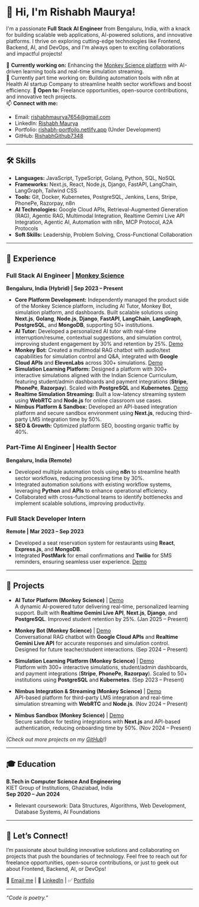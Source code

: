 # 👋 Hi, I'm Rishabh Maurya!

I'm a passionate **Full Stack AI Engineer** from Bengaluru, India, with a knack for building scalable web applications, AI-powered solutions, and innovative platforms. I thrive on exploring cutting-edge technologies like Frontend, Backend, AI, and DevOps, and I'm always open to exciting collaborations and impactful projects!

🌱 **Currently working on:** Enhancing the [Monkey Science platform](https://monkeyscience.io) with AI-driven learning tools and real-time simulation streaming.  
🌱 Currently part time working on: Building automation tools with n8n at Health AI startup Company to streamline health sector workflows and boost efficiency.
💼 **Open to:** Freelance opportunities, open-source contributions, and innovative tech projects.  
📫 **Connect with me:**  
- Email: [rishabhmaurya7654@gmail.com](mailto:rishabhmaurya7654@gmail.com)  
- LinkedIn: [Rishabh Maurya](https://www.linkedin.com/in/rishabh-maurya-4751a6201/)  
- Portfolio: [rishabh-portfoilo.netlify.app](https://rishabh-portfoilo.netlify.app/) (Under Development)  
- GitHub: [RishabhGithub7348](https://github.com/RishabhGithub7348)

---

## 🛠️ Skills

- **Languages:** JavaScript, TypeScript, Golang, Python, SQL, NoSQL  
- **Frameworks:** Next.js, React, Node.js, Django, FastAPI, LangChain, LangGraph, Tailwind CSS  
- **Tools:** Git, Docker, Kubernetes, PostgreSQL, Jenkins, Lens, Stripe, PhonePe, Razorpay, n8n  
- **AI Technologies:** Google Cloud APIs, Retrieval-Augmented Generation (RAG), Agentic RAG, Multimodal Integration, Realtime Gemini Live API Integration, Agentic AI, Automation with n8n, MCP Protocol, A2A Protocols  
- **Soft Skills:** Leadership, Problem Solving, Cross-Functional Collaboration  

---

## 💼 Experience

### Full Stack AI Engineer | [Monkey Science](https://monkeyscience.io)  
**Bengaluru, India (Hybrid) | Sep 2023 – Present**  
- **Core Platform Development:** Independently managed the product side of the Monkey Science platform, including AI Tutor, Monkey Bot, simulation platform, and dashboards. Built scalable solutions using **Next.js**, **Golang**, **Node.js**, **Django**, **FastAPI**, **LangChain**, **LangGraph**, **PostgreSQL**, and **MongoDB**, supporting 50+ institutions.  
- **AI Tutor:** Developed a personalized AI tutor with real-time interruption/resume, contextual suggestions, and simulation control, improving student engagement by 30% and retention by 25%. [Demo](https://www.youtube.com/watch?v=UOG2Kynv__w&t=1s)  
- **Monkey Bot:** Created a multimodal RAG chatbot with audio/text capabilities for simulation control and Q&A, integrated with **Google Cloud APIs** and **ElevenLabs** across 300+ simulations. [Demo](https://drive.google.com/file/d/1iTgZk1I6_MfgATfozmIelK_ObjFpb3mG/view)  
- **Simulation Learning Platform:** Designed a platform with 300+ interactive simulations aligned with the Indian Science Curriculum, featuring student/admin dashboards and payment integrations (**Stripe**, **PhonePe**, **Razorpay**). Scaled with **PostgreSQL** and **Kubernetes**. [Demo](https://www.youtube.com/watch?v=zdAoz1LfWaY)  
- **Realtime Simulation Streaming:** Built a low-latency streaming system using **WebRTC** and **Node.js** for online classroom use cases.  
- **Nimbus Platform & Sandbox:** Developed an API-based integration platform and secure sandbox environment using **Next.js**, reducing third-party LMS integration time by 50%.  
- **SEO & Growth:** Optimized platform SEO, boosting organic traffic by 40%.

### Part-Time AI Engineer | Health Sector 
**Bengaluru, India (Remote)**  
- Developed multiple automation tools using **n8n** to streamline health sector workflows, reducing processing time by 30%.  
- Integrated automation solutions with existing workflow systems, leveraging **Python** and **APIs** to enhance operational efficiency.  
- Collaborated with cross-functional teams to identify bottlenecks and implement scalable solutions, improving productivity.

### Full Stack Developer Intern 
**Remote | Mar 2023 – Sep 2023**  
- Developed a seat reservation system for restaurants using **React**, **Express.js**, and **MongoDB**.  
- Integrated **PostMark** for email confirmations and **Twilio** for SMS reminders, ensuring seamless user experience. [Demo](https://restaurant-seat-scheduling.netlify.app/)

---

## 🚀 Projects

- **AI Tutor Platform (Monkey Science)** | [Demo](https://www.youtube.com/watch?v=UOG2Kynv__w&t=1s)  
  A dynamic AI-powered tutor delivering real-time, personalized learning support. Built with **Realtime Gemini Live API**, **Next.js**, **Django**, and **PostgreSQL**. Improved student retention by 25%. (Jan 2025 – Present)  

- **Monkey Bot (Monkey Science)** | [Demo](https://drive.google.com/file/d/1iTgZk1I6_MfgATfozmIelK_ObjFpb3mG/view)  
  Conversational RAG chatbot with **Google Cloud APIs** and **Realtime Gemini Live API** for accurate responses and simulation control. Designed for future teacher/student interactions. (Sep 2024 – Present)  

- **Simulation Learning Platform (Monkey Science)** | [Demo](https://www.youtube.com/watch?v=zdAoz1LfWaY)  
  Platform with 300+ interactive simulations, student/admin dashboards, and payment integrations (**Stripe**, **PhonePe**, **Razorpay**). Scaled to 50+ institutions using **PostgreSQL** and **Kubernetes**. (Sep 2023 – Present)  

- **Nimbus Integration & Streaming (Monkey Science)** | [Demo](https://developers.monkeyscience.io/nimbus/docs/intro)  
  API-based platform for third-party LMS integration and real-time simulation streaming with **WebRTC** and **Node.js**. (Nov 2024 – Present)  

- **Nimbus Sandbox (Monkey Science)** | [Demo](https://developers.monkeyscience.io/sandbox)  
  Secure sandbox for testing integrations with **Next.js** and API-based authentication, reducing onboarding time by 50%. (Nov 2024 – Present)  

*(Check out more projects on my [GitHub](https://github.com/RishabhGithub7348)!)*

---

## 🎓 Education

**B.Tech in Computer Science And Engineering**  
KIET Group of Institutions, Ghaziabad, India  
**Sep 2020 – Jun 2024**  
- Relevant coursework: Data Structures, Algorithms, Web Development, Database Systems, AI Foundations  

---

## 🌟 Let’s Connect!

I’m passionate about building innovative solutions and collaborating on projects that push the boundaries of technology. Feel free to reach out for freelance opportunities, open-source contributions, or just to geek out about Frontend, Backend, AI, or DevOps!

📧 [Email me](mailto:rishabhmaurya7654@gmail.com) | 🔗 [LinkedIn](https://www.linkedin.com/in/rishabh-maurya-4751a6201/) | ✅ [Portfolio](https://rishabh-portfoilo.netlify.app/)

---

*“Code is poetry.”*
